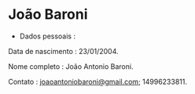 # João Baroni

- Dados pessoais :

Data de nascimento : 23/01/2004.

Nome completo : João Antonio Baroni.

Contato : joaoantoniobaroni@gmail.com;  14996233811.

#




